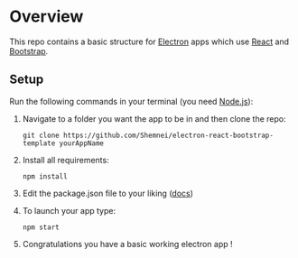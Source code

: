 # Overview
This repo contains a basic structure for [Electron](https://electron.atom.io/) apps which use [React](https://facebook.github.io/react/) and [Bootstrap](http://getbootstrap.com/).

## Setup
Run the following commands in your terminal (you need [Node.js](https://nodejs.org/en/)):

1. Navigate to a folder you want the app to be in and then clone the repo:
    ```
    git clone https://github.com/Shemnei/electron-react-bootstrap-template yourAppName
    ```
    
2. Install all requirements:
    ```
    npm install
    ```
3. Edit the package.json file to your liking ([docs](https://docs.npmjs.com/files/package.json))
4. To launch your app type:
    ```
    npm start
    ```
5. Congratulations you have a basic working electron app !